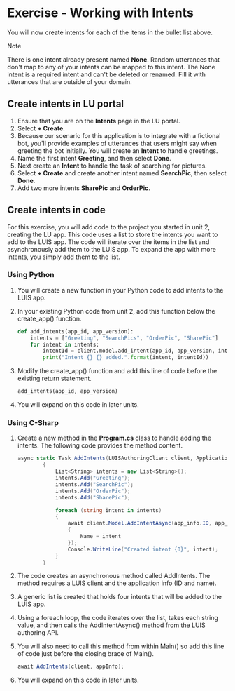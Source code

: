 # Exercise - Working with Intents

You will now create intents for each of the items in the bullet list above.

> [!NOTE]
> There is one intent already present named **None**. Random utterances that don't map to any of your intents can be mapped to this intent. The None intent is a required intent and can't be deleted or renamed. Fill it with utterances that are outside of your domain.

## Create intents in LU portal

1. Ensure that you are on the **Intents** page in the LU portal.
1. Select **+ Create**.
1. Because our scenario for this application is to integrate with a fictional bot, you'll provide examples of utterances that users might say when greeting the bot initially.  You will create an **Intent** to handle greetings.
1. Name the first intent **Greeting**, and then select **Done**.
1. Next create an **Intent** to handle the task of searching for pictures.
1. Select **+ Create** and create another intent named **SearchPic**, then select **Done**.
1. Add two more intents **SharePic** and **OrderPic**.

## Create intents in code

For this exercise, you will add code to the project you started in unit 2, creating the LU app.  This code uses a list to store the intents you want to add to the LUIS app.  The code will iterate over the items in the list and asynchronously add them to the LUIS app.  To expand the app with more intents, you simply add them to the list.

### Using Python

1. You will create a new function in your Python code to add intents to the LUIS app.
1. In your existing Python code from unit 2, add this function below the create_app() function.

   ```python
   def add_intents(app_id, app_version):
       intents = ["Greeting", "SearchPics", "OrderPic", "SharePic"]
       for intent in intents:
           intentId = client.model.add_intent(app_id, app_version, intent)
           print("Intent {} {} added.".format(intent, intentId))
   ```

1. Modify the create_app() function and add this line of code before the existing return statement.

   ```python
   add_intents(app_id, app_version)
   ```

1. You will expand on this code in later units.

### Using C-Sharp

1. Create a new method in the **Program.cs** class to handle adding the intents.  The following code provides the method content.

   ```csharp
   async static Task AddIntents(LUISAuthoringClient client, ApplicationInfo app_info)
           {
               List<String> intents = new List<String>();
               intents.Add("Greeting");
               intents.Add("SearchPic");
               intents.Add("OrderPic");
               intents.Add("SharePic");
   
               foreach (string intent in intents)
               {
                   await client.Model.AddIntentAsync(app_info.ID, app_info.Version, new ModelCreateObject()
                   {
                       Name = intent
                   });
                   Console.WriteLine("Created intent {0}", intent);
               }
           }
   ```   

1. The code creates an asynchronous method called AddIntents.  The method requires a LUIS client and the application info (ID and name).
1. A generic list is created that holds four intents that will be added to the LUIS app.
1. Using a foreach loop, the code iterates over the list, takes each string value, and then calls the AddIntentAsync() method from the LUIS authoring API.
1. You will also need to call this method from within Main() so add this line of code just before the closing brace of Main().

   ```csharp
   await AddIntents(client, appInfo);
   ```

1. You will expand on this code in later units.
